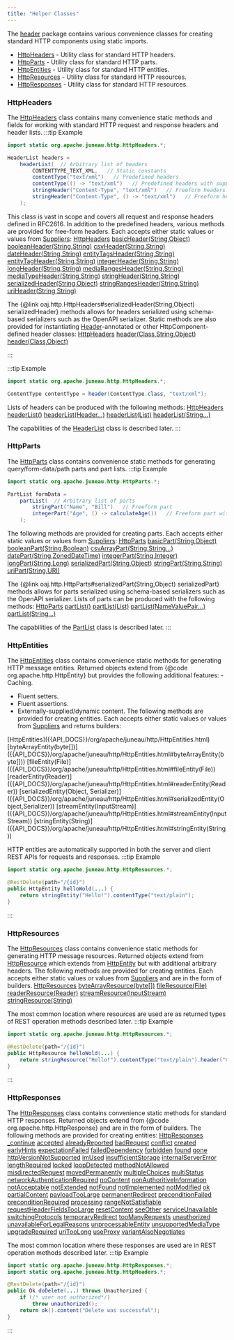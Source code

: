 ```yaml
---
title: "Helper Classes"
---
```


The [header]({{API_DOCS}}/org/apache/juneau/http/header.html) package contains various convenience classes for creating standard HTTP components using static imports.
- [HttpHeaders]({{API_DOCS}}/org/apache/juneau/http/HttpHeaders.html) - Utility class for standard HTTP headers.
- [HttpParts]({{API_DOCS}}/org/apache/juneau/http/HttpParts.html) - Utility class for standard HTTP parts.
- [HttpEntities]({{API_DOCS}}/org/apache/juneau/http/HttpEntities.html) - Utility class for standard HTTP entities.
- [HttpResources]({{API_DOCS}}/org/apache/juneau/http/HttpResources.html) - Utility class for standard HTTP resources.
- [HttpResponses]({{API_DOCS}}/org/apache/juneau/http/HttpResponses.html) - Utility class for standard HTTP resources.

### HttpHeaders

The [HttpHeaders]({{API_DOCS}}/org/apache/juneau/http/HttpHeaders.html) class contains many convenience static methods and fields for working with standard HTTP request and response headers and header lists.
:::tip Example


```java
import static org.apache.juneau.http.HttpHeaders.*;

HeaderList headers =
    headerList(  // Arbitrary list of headers
        CONTENTTYPE_TEXT_XML,   // Static constants
        contentType("text/xml")   // Predefined headers
        contentType(() -> "text/xml")   // Predefined headers with supplied values
        stringHeader("Content-Type", "text/xml")   // Freeform headers
        stringHeader("Content-Type", () -> "text/xml")   // Freeform headers with supplied values
    );
```

This class is vast in scope and covers all request and response headers defined in RFC2616.
In addition to the predefined headers, various methods are provided for free-form headers.  Each accepts
either static values or values from [Suppliers]({{API_DOCS}}/java/util/function/Supplier.html):
<tree>
<node-0><java-class>[HttpHeaders]({{API_DOCS}}/org/apache/juneau/http/HttpHeaders.html)</java-class></node-0>
<node-1><java-method>[basicHeader(String,Object)]({{API_DOCS}}/org/apache/juneau/http/HttpHeaders.html#basicHeader(String,Object))</java-method></node-1>
<node-1><java-method>[booleanHeader(String,String)]({{API_DOCS}}/org/apache/juneau/http/HttpHeaders.html#booleanHeader(String,String))</java-method></node-1>
<node-1><java-method>[csvHeader(String,String)]({{API_DOCS}}/org/apache/juneau/http/HttpHeaders.html#csvHeader(String,String))</java-method></node-1>
<node-1><java-method>[dateHeader(String,String)]({{API_DOCS}}/org/apache/juneau/http/HttpHeaders.html#dateHeader(String,String))</java-method></node-1>
<node-1><java-method>[entityTagsHeader(String,String)]({{API_DOCS}}/org/apache/juneau/http/HttpHeaders.html#entityTagsHeader(String,String))</java-method></node-1>
<node-1><java-method>[entityTagHeader(String,String)]({{API_DOCS}}/org/apache/juneau/http/HttpHeaders.html#entityTagHeader(String,String))</java-method></node-1>
<node-1><java-method>[integerHeader(String,String)]({{API_DOCS}}/org/apache/juneau/http/HttpHeaders.html#integerHeader(String,String))</java-method></node-1>
<node-1><java-method>[longHeader(String,String)]({{API_DOCS}}/org/apache/juneau/http/HttpHeaders.html#longHeader(String,String))</java-method></node-1>
<node-1><java-method>[mediaRangesHeader(String,String)]({{API_DOCS}}/org/apache/juneau/http/HttpHeaders.html#mediaRangesHeader(String,String))</java-method></node-1>
<node-1><java-method>[mediaTypeHeader(String,String)]({{API_DOCS}}/org/apache/juneau/http/HttpHeaders.html#mediaTypeHeader(String,String))</java-method></node-1>
<node-1><java-method>[stringHeader(String,String)]({{API_DOCS}}/org/apache/juneau/http/HttpHeaders.html#stringHeader(String,String))</java-method></node-1>
<node-1><java-method>[serializedHeader(String,Object)]({{API_DOCS}}/org/apache/juneau/http/HttpHeaders.html#serializedHeader(String,Object))</java-method></node-1>
<node-1><java-method>[stringRangesHeader(String,String)]({{API_DOCS}}/org/apache/juneau/http/HttpHeaders.html#stringRangesHeader(String,String))</java-method></node-1>
<node-1><java-method>[uriHeader(String,String)]({{API_DOCS}}/org/apache/juneau/http/HttpHeaders.html#uriHeader(String,String))</java-method></node-1>
</tree>

The \{@link oaj.http.HttpHeaders#serializedHeader(String,Object) serializedHeader\} methods allows for headers
serialized using schema-based serializers such as the OpenAPI serializer.
Static methods are also provided for instantiating [Header]({{API_DOCS}}/org/apache/juneau/http/annotation/Header.html)-annotated or
other HttpComponent-defined header classes:
<tree>
<node-0><java-class>[HttpHeaders]({{API_DOCS}}/org/apache/juneau/http/HttpHeaders.html)</java-class></node-0>
<node-1><java-method>[header(Class,String,Object)]({{API_DOCS}}/org/apache/juneau/http/HttpHeaders.html#header(Class,String,Object))</java-method></node-1>
<node-1><java-method>[header(Class,Object)]({{API_DOCS}}/org/apache/juneau/http/HttpHeaders.html#header(Class,Object))</java-method></node-1>
</tree>

:::

:::tip Example


```java
import static org.apache.juneau.http.HttpHeaders.*;

ContentType contentType = header(ContentType.class, "text/xml");
```


Lists of headers can be produced with the following methods:
<tree>
<node-0><java-class>[HttpHeaders]({{API_DOCS}}/org/apache/juneau/http/HttpHeaders.html)</java-class></node-0>
<node-1><java-method>[headerList()]({{API_DOCS}}/org/apache/juneau/http/HttpHeaders.html#headerList())</java-method></node-1>
<node-1><java-method>[headerList(Header...)]({{API_DOCS}}/org/apache/juneau/http/HttpHeaders.html#headerList(Header...))</java-method></node-1>
<node-1><java-method>[headerList(List)]({{API_DOCS}}/org/apache/juneau/http/HttpHeaders.html#headerList(List))</java-method></node-1>
<node-1><java-method>[headerList(String...)]({{API_DOCS}}/org/apache/juneau/http/HttpHeaders.html#headerList(String...))</java-method></node-1>
</tree>

The capabilities of the [HeaderList]({{API_DOCS}}/org/apache/juneau/http/header/HeaderList.html) class is described later.
:::

### HttpParts

The [HttpParts]({{API_DOCS}}/org/apache/juneau/http/HttpParts.html) class contains convenience static methods for generating query/form-data/path parts and part lists.
:::tip Example


```java
import static org.apache.juneau.http.HttpParts.*;

PartList formData =
    partList(  // Arbitrary list of parts
        stringPart("Name", "Bill")   // Freeform part
        integerPart("Age", () -> calculateAge())   // Freeform part with supplied value
    );
```


The following methods are provided for creating parts.  Each accepts
either static values or values from [Suppliers]({{API_DOCS}}/java/util/function/Supplier.html):
<tree>
<node-0><java-class>[HttpParts]({{API_DOCS}}/org/apache/juneau/http/HttpParts.html)</java-class></node-0>
<node-1><java-method>[basicPart(String,Object)]({{API_DOCS}}/org/apache/juneau/http/HttpParts.html#basicPart(String,Object))</java-method></node-1>
<node-1><java-method>[booleanPart(String,Boolean)]({{API_DOCS}}/org/apache/juneau/http/HttpParts.html#booleanPart(String,Boolean))</java-method></node-1>
<node-1><java-method>[csvArrayPart(String,String...)]({{API_DOCS}}/org/apache/juneau/http/HttpParts.html#csvArrayPart(String,String...))</java-method></node-1>
<node-1><java-method>[datePart(String,ZonedDateTime)]({{API_DOCS}}/org/apache/juneau/http/HttpParts.html#datePart(String,ZonedDateTime))</java-method></node-1>
<node-1><java-method>[integerPart(String,Integer)]({{API_DOCS}}/org/apache/juneau/http/HttpParts.html#integerPart(String,Integer))</java-method></node-1>
<node-1><java-method>[longPart(String,Long)]({{API_DOCS}}/org/apache/juneau/http/HttpParts.html#longPart(String,Long))</java-method></node-1>
<node-1><java-method>[serializedPart(String,Object)]({{API_DOCS}}/org/apache/juneau/http/HttpParts.html#serializedPart(String,Object))</java-method></node-1>
<node-1><java-method>[stringPart(String,String)]({{API_DOCS}}/org/apache/juneau/http/HttpParts.html#stringPart(String,String))</java-method></node-1>
<node-1><java-method>[uriPart(String,URI)]({{API_DOCS}}/org/apache/juneau/http/HttpParts.html#uriPart(String,URI))</java-method></node-1>
</tree>

The \{@link oaj.http.HttpParts#serializedPart(String,Object) serializedPart\} methods allows for parts
serialized using schema-based serializers such as the OpenAPI serializer.
Lists of parts can be produced with the following methods:
<tree>
<node-0><java-class>[HttpParts]({{API_DOCS}}/org/apache/juneau/http/HttpParts.html)</java-class></node-0>
<node-1><java-method>[partList()]({{API_DOCS}}/org/apache/juneau/http/HttpParts.html#partList())</java-method></node-1>
<node-1><java-method>[partList(List)]({{API_DOCS}}/org/apache/juneau/http/HttpParts.html#partList(List))</java-method></node-1>
<node-1><java-method>[partList(NameValuePair...)]({{API_DOCS}}/org/apache/juneau/http/HttpParts.html#partList(NameValuePair...))</java-method></node-1>
<node-1><java-method>[partList(String...)]({{API_DOCS}}/org/apache/juneau/http/HttpParts.html#partList(String...))</java-method></node-1>
</tree>

The capabilities of the [PartList]({{API_DOCS}}/org/apache/juneau/http/part/PartList.html) class is described later.
:::

### HttpEntities

The [HttpEntities]({{API_DOCS}}/org/apache/juneau/http/HttpEntities.html) class contains convenience static methods for generating HTTP message entities.
Returned objects extend from  \{@code org.apache.http.HttpEntity\} but provides the following additional features: - Caching.
- Fluent setters.
- Fluent assertions.
- Externally-supplied/dynamic content.
The following methods are provided for creating entities.
Each accepts either static values or values from [Suppliers]({{API_DOCS}}/java/util/function/Supplier.html) and returns builders:
<tree>
<node-0><java-class>[HttpEntities]({{API_DOCS}}/org/apache/juneau/http/HttpEntities.html)</java-class></node-0>
<node-1><java-method>[byteArrayEntity(byte[])]({{API_DOCS}}/org/apache/juneau/http/HttpEntities.html#byteArrayEntity(byte[]))</java-method></node-1>
<node-1><java-method>[fileEntity(File)]({{API_DOCS}}/org/apache/juneau/http/HttpEntities.html#fileEntity(File))</java-method></node-1>
<node-1><java-method>[readerEntity(Reader)]({{API_DOCS}}/org/apache/juneau/http/HttpEntities.html#readerEntity(Reader))</java-method></node-1>
<node-1><java-method>[serializedEntity(Object, Serializer)]({{API_DOCS}}/org/apache/juneau/http/HttpEntities.html#serializedEntity(Object,Serializer))</java-method></node-1>
<node-1><java-method>[streamEntity(InputStream)]({{API_DOCS}}/org/apache/juneau/http/HttpEntities.html#streamEntity(InputStream))</java-method></node-1>
<node-1><java-method>[stringEntity(String)]({{API_DOCS}}/org/apache/juneau/http/HttpEntities.html#stringEntity(String))</java-method></node-1>
</tree>

HTTP entities are automatically supported in both the server and client REST APIs for requests and responses.
:::tip Example


```java
import static org.apache.juneau.http.HttpResources.*;

@RestDelete(path="/{id}")
public HttpEntity helloWold(...) {
    return stringEntity("Hello!").contentType("text/plain");
}
```


:::

### HttpResources

The [HttpResources]({{API_DOCS}}/org/apache/juneau/http/HttpResources.html) class contains convenience static methods for generating HTTP message resources.
Returned objects extend from [HttpResource]({{API_DOCS}}/org/apache/juneau/http/resource/HttpResource.html) which extends from [HttpEntity]({{API_DOCS}}/org/apache/http/HttpEntity.html) but with additional arbitrary headers.
The following methods are provided for creating entities.
Each accepts either static values or values from [Suppliers]({{API_DOCS}}/java/util/function/Supplier.html) and are in the form of builders.
<tree>
<node-0><java-class>[HttpResources]({{API_DOCS}}/org/apache/juneau/http/HttpResources.html)</java-class></node-0>
<node-1><java-method>[byteArrayResource(byte[])]({{API_DOCS}}/org/apache/juneau/http/HttpResources.html#byteArrayResource(byte[]))</java-method></node-1>
<node-1><java-method>[fileResource(File)]({{API_DOCS}}/org/apache/juneau/http/HttpResources.html#fileResource(File))</java-method></node-1>
<node-1><java-method>[readerResource(Reader)]({{API_DOCS}}/org/apache/juneau/http/HttpResources.html#readerResource(Reader))</java-method></node-1>
<node-1><java-method>[streamResource(InputStream)]({{API_DOCS}}/org/apache/juneau/http/HttpResources.html#streamResource(InputStream))</java-method></node-1>
<node-1><java-method>[stringResource(String)]({{API_DOCS}}/org/apache/juneau/http/HttpResources.html#stringResource(String))</java-method></node-1>
</tree>

The most common location where resources are used are as returned types of REST operation methods described later.
:::tip Example


```java
import static org.apache.juneau.http.HttpResources.*;

@RestDelete(path="/{id}")
public HttpResource helloWold(...) {
    return stringResource("Hello!").contentType("text/plain").header("Cache-Control", "none");
}
```


:::

### HttpResponses

The [HttpResponses]({{API_DOCS}}/org/apache/juneau/http/HttpResponses.html) class contains convenience static methods for standard HTTP responses.
Returned objects extend from \{@code org.apache.http.HttpResponse\} and are in the form of builders.
The following methods are provided for creating entities:
<tree>
<node-0><java-class>[HttpResponses]({{API_DOCS}}/org/apache/juneau/http/HttpResponses.html)</java-class></node-0>
<node-1><java-method>[_continue]({{API_DOCS}}/org/apache/juneau/http/HttpResponses.html#_continue())</java-method></node-1>
<node-1><java-method>[accepted]({{API_DOCS}}/org/apache/juneau/http/HttpResponses.html#accepted())</java-method></node-1>
<node-1><java-method>[alreadyReported]({{API_DOCS}}/org/apache/juneau/http/HttpResponses.html#alreadyReported())</java-method></node-1>
<node-1><java-method>[badRequest]({{API_DOCS}}/org/apache/juneau/http/HttpResponses.html#badRequest())</java-method></node-1>
<node-1><java-method>[conflict]({{API_DOCS}}/org/apache/juneau/http/HttpResponses.html#conflict())</java-method></node-1>
<node-1><java-method>[created]({{API_DOCS}}/org/apache/juneau/http/HttpResponses.html#created())</java-method></node-1>
<node-1><java-method>[earlyHints]({{API_DOCS}}/org/apache/juneau/http/HttpResponses.html#earlyHints())</java-method></node-1>
<node-1><java-method>[expectationFailed]({{API_DOCS}}/org/apache/juneau/http/HttpResponses.html#expectationFailed())</java-method></node-1>
<node-1><java-method>[failedDependency]({{API_DOCS}}/org/apache/juneau/http/HttpResponses.html#failedDependency())</java-method></node-1>
<node-1><java-method>[forbidden]({{API_DOCS}}/org/apache/juneau/http/HttpResponses.html#forbidden())</java-method></node-1>
<node-1><java-method>[found]({{API_DOCS}}/org/apache/juneau/http/HttpResponses.html#found(String))</java-method></node-1>
<node-1><java-method>[gone]({{API_DOCS}}/org/apache/juneau/http/HttpResponses.html#gone())</java-method></node-1>
<node-1><java-method>[httpVersionNotSupported]({{API_DOCS}}/org/apache/juneau/http/HttpResponses.html#httpVersionNotSupported())</java-method></node-1>
<node-1><java-method>[imUsed]({{API_DOCS}}/org/apache/juneau/http/HttpResponses.html#imUsed())</java-method></node-1>
<node-1><java-method>[insufficientStorage]({{API_DOCS}}/org/apache/juneau/http/HttpResponses.html#insufficientStorage())</java-method></node-1>
<node-1><java-method>[internalServerError]({{API_DOCS}}/org/apache/juneau/http/HttpResponses.html#internalServerError())</java-method></node-1>
<node-1><java-method>[lengthRequired]({{API_DOCS}}/org/apache/juneau/http/HttpResponses.html#lengthRequired())</java-method></node-1>
<node-1><java-method>[locked]({{API_DOCS}}/org/apache/juneau/http/HttpResponses.html#locked())</java-method></node-1>
<node-1><java-method>[loopDetected]({{API_DOCS}}/org/apache/juneau/http/HttpResponses.html#loopDetected())</java-method></node-1>
<node-1><java-method>[methodNotAllowed]({{API_DOCS}}/org/apache/juneau/http/HttpResponses.html#methodNotAllowed())</java-method></node-1>
<node-1><java-method>[misdirectedRequest]({{API_DOCS}}/org/apache/juneau/http/HttpResponses.html#misdirectedRequest())</java-method></node-1>
<node-1><java-method>[movedPermanently]({{API_DOCS}}/org/apache/juneau/http/HttpResponses.html#movedPermanently(String))</java-method></node-1>
<node-1><java-method>[multipleChoices]({{API_DOCS}}/org/apache/juneau/http/HttpResponses.html#multipleChoices())</java-method></node-1>
<node-1><java-method>[multiStatus]({{API_DOCS}}/org/apache/juneau/http/HttpResponses.html#multiStatus())</java-method></node-1>
<node-1><java-method>[networkAuthenticationRequired]({{API_DOCS}}/org/apache/juneau/http/HttpResponses.html#networkAuthenticationRequired())</java-method></node-1>
<node-1><java-method>[noContent]({{API_DOCS}}/org/apache/juneau/http/HttpResponses.html#noContent())</java-method></node-1>
<node-1><java-method>[nonAuthoritiveInformation]({{API_DOCS}}/org/apache/juneau/http/HttpResponses.html#nonAuthoritiveInformation())</java-method></node-1>
<node-1><java-method>[notAcceptable]({{API_DOCS}}/org/apache/juneau/http/HttpResponses.html#notAcceptable())</java-method></node-1>
<node-1><java-method>[notExtended]({{API_DOCS}}/org/apache/juneau/http/HttpResponses.html#notExtended())</java-method></node-1>
<node-1><java-method>[notFound]({{API_DOCS}}/org/apache/juneau/http/HttpResponses.html#notFound())</java-method></node-1>
<node-1><java-method>[notImplemented]({{API_DOCS}}/org/apache/juneau/http/HttpResponses.html#notImplemented())</java-method></node-1>
<node-1><java-method>[notModified]({{API_DOCS}}/org/apache/juneau/http/HttpResponses.html#notModified())</java-method></node-1>
<node-1><java-method>[ok]({{API_DOCS}}/org/apache/juneau/http/HttpResponses.html#ok())</java-method></node-1>
<node-1><java-method>[partialContent]({{API_DOCS}}/org/apache/juneau/http/HttpResponses.html#partialContent())</java-method></node-1>
<node-1><java-method>[payloadTooLarge]({{API_DOCS}}/org/apache/juneau/http/HttpResponses.html#payloadTooLarge())</java-method></node-1>
<node-1><java-method>[permanentRedirect]({{API_DOCS}}/org/apache/juneau/http/HttpResponses.html#permanentRedirect(String))</java-method></node-1>
<node-1><java-method>[preconditionFailed]({{API_DOCS}}/org/apache/juneau/http/HttpResponses.html#preconditionFailed())</java-method></node-1>
<node-1><java-method>[preconditionRequired]({{API_DOCS}}/org/apache/juneau/http/HttpResponses.html#preconditionRequired())</java-method></node-1>
<node-1><java-method>[processing]({{API_DOCS}}/org/apache/juneau/http/HttpResponses.html#processing())</java-method></node-1>
<node-1><java-method>[rangeNotSatisfiable]({{API_DOCS}}/org/apache/juneau/http/HttpResponses.html#rangeNotSatisfiable())</java-method></node-1>
<node-1><java-method>[requestHeaderFieldsTooLarge]({{API_DOCS}}/org/apache/juneau/http/HttpResponses.html#requestHeaderFieldsTooLarge())</java-method></node-1>
<node-1><java-method>[resetContent]({{API_DOCS}}/org/apache/juneau/http/HttpResponses.html#resetContent())</java-method></node-1>
<node-1><java-method>[seeOther]({{API_DOCS}}/org/apache/juneau/http/HttpResponses.html#seeOther(String))</java-method></node-1>
<node-1><java-method>[serviceUnavailable]({{API_DOCS}}/org/apache/juneau/http/HttpResponses.html#serviceUnavailable())</java-method></node-1>
<node-1><java-method>[switchingProtocols]({{API_DOCS}}/org/apache/juneau/http/HttpResponses.html#switchingProtocols())</java-method></node-1>
<node-1><java-method>[temporaryRedirect]({{API_DOCS}}/org/apache/juneau/http/HttpResponses.html#temporaryRedirect(String))</java-method></node-1>
<node-1><java-method>[tooManyRequests]({{API_DOCS}}/org/apache/juneau/http/HttpResponses.html#tooManyRequests())</java-method></node-1>
<node-1><java-method>[unauthorized]({{API_DOCS}}/org/apache/juneau/http/HttpResponses.html#unauthorized())</java-method></node-1>
<node-1><java-method>[unavailableForLegalReasons]({{API_DOCS}}/org/apache/juneau/http/HttpResponses.html#unavailableForLegalReasons())</java-method></node-1>
<node-1><java-method>[unprocessableEntity]({{API_DOCS}}/org/apache/juneau/http/HttpResponses.html#unprocessableEntity())</java-method></node-1>
<node-1><java-method>[unsupportedMediaType]({{API_DOCS}}/org/apache/juneau/http/HttpResponses.html#unsupportedMediaType())</java-method></node-1>
<node-1><java-method>[upgradeRequired]({{API_DOCS}}/org/apache/juneau/http/HttpResponses.html#upgradeRequired())</java-method></node-1>
<node-1><java-method>[uriTooLong]({{API_DOCS}}/org/apache/juneau/http/HttpResponses.html#uriTooLong())</java-method></node-1>
<node-1><java-method>[useProxy]({{API_DOCS}}/org/apache/juneau/http/HttpResponses.html#useProxy())</java-method></node-1>
<node-1><java-method>[variantAlsoNegotiates]({{API_DOCS}}/org/apache/juneau/http/HttpResponses.html#variantAlsoNegotiates())</java-method></node-1>
</tree>

The most common location where these responses are used are in REST operation methods described later.
:::tip Example


```java
import static org.apache.juneau.http.HttpResponses.*;
import static org.apache.juneau.http.HttpHeaders.*;

@RestDelete(path="/{id}")
public Ok doDelete(...) throws Unauthorized {
    if (/* user not authorized*/)
        throw unauthorized();
    return ok().content("Delete was successful");
}

```

:::

